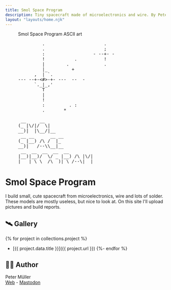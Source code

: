```yaml
---
title: Smol Space Program
description: Tiny spacecraft made of microelectronics and wire. By Peter Müller.
layout: "layouts/home.njk"
---
```


<figure class="asciiart">
<figcaption>Smol Space Program ASCII art</figcaption>
<pre>
         .                      .
         .                      ;
         :                  - --+- -
         !           .          !
         |        .             .
         |_         +
      ,  | `.
--- --+-<#>-+- ---  --  -
      `._|_,'
         T
         |
         !
         :         . : 
         .       *
<!-- -->
 __     __                   
(_ |\/|/  \|                 
__)|  |\__/|__               
 __ __      __ __            
(_ |__) /\ /  |_             
__)|   /--\\__|__            
 __  __  __  __  __          
|__)|__)/  \/ _ |__) /\ |\/| 
|   | \ \__/\__)| \ /--\|  | 
</pre>
</figure>

# Smol Space Program

I build small, cute spacecraft from microelectronics, wire and lots of solder.
These models are mostly useless, but nice to look at. On this site I'll upload
pictures and build reports.

## 🛰 Gallery

{% for project in collections.project %}
- [{{ project.data.title }}]({{ project.url }})
{%- endfor %}

## 👩‍🚀 Author

Peter Müller<br>
[Web](https://www.petermueller.io) - <a rel="me" href="https://mstdn.social/@bearislive">Mastodon</a>